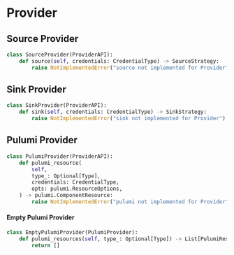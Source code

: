 # Provider

## Source Provider

```python
class SourceProvider(ProviderAPI):
    def source(self, credentials: CredentialType) -> SourceStrategy:
        raise NotImplementedError("source not implemented for Provider")
```

## Sink Provider

```python
class SinkProvider(ProviderAPI):
    def sink(self, credentials: CredentialType) -> SinkStrategy:
        raise NotImplementedError("sink not implemented for Provider")
```

## Pulumi Provider

```python
class PulumiProvider(ProviderAPI):
    def pulumi_resource(
        self,
        type_: Optional[Type],
        credentials: CredentialType,
        opts: pulumi.ResourceOptions,
    ) -> pulumi.ComponentResource:
        raise NotImplementedError("pulumi not implemented for Provider")
```

#### Empty Pulumi Provider

```python
class EmptyPulumiProvider(PulumiProvider):
    def pulumi_resources(self, type_: Optional[Type]) -> List[PulumiResource]:
        return []
```